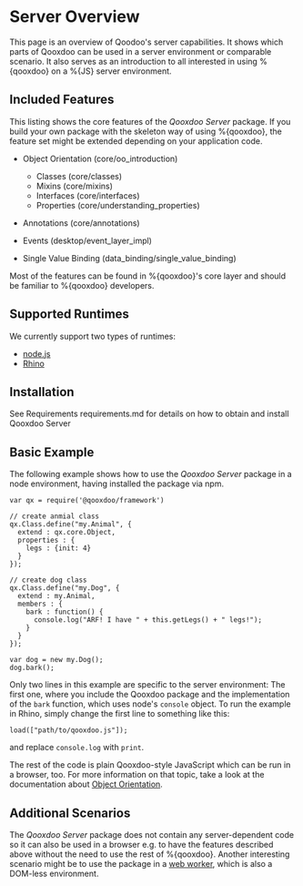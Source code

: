 # Server Overview

This page is an overview of Qoodoo's server capabilities. It
shows which parts of Qooxdoo can be used in a server environment
or comparable scenario. It also serves as an introduction to all
interested in using %{qooxdoo} on a %{JS} server environment.

## Included Features

This listing shows the core features of the *Qooxdoo Server* package. If
you build your own package with the skeleton way of using %{qooxdoo},
the feature set might be extended depending on your application code.

-   Object Orientation (core/oo_introduction)

    -   Classes (core/classes)
    -   Mixins (core/mixins)
    -   Interfaces (core/interfaces)
    -   Properties (core/understanding_properties)

- Annotations (core/annotations)
-   Events (desktop/event_layer_impl)
-   Single Value Binding (data_binding/single_value_binding)

Most of the features can be found in %{qooxdoo}'s core
layer and should be familiar to %{qooxdoo} developers.

## Supported Runtimes

We currently support two types of runtimes:

-   [node.js](http://nodejs.org/)
-   [Rhino](http://www.mozilla.org/rhino/)

## Installation

See Requirements requirements.md for details on how to obtain and install Qooxdoo Server

## Basic Example

The following example shows how to use the *Qooxdoo Server* package
in a node environment, having installed the package via npm.

    var qx = require('@qooxdoo/framework')

    // create anmial class
    qx.Class.define("my.Animal", {
      extend : qx.core.Object,
      properties : {
        legs : {init: 4}
      }
    });

    // create dog class
    qx.Class.define("my.Dog", {
      extend : my.Animal,
      members : {
        bark : function() {
          console.log("ARF! I have " + this.getLegs() + " legs!");
        }
      }
    });

    var dog = new my.Dog();
    dog.bark();

Only two lines in this example are specific to the server environment: The
first one, where you include the Qooxdoo package and the implementation
of the `bark` function, which uses node's `console` object. To run the
example in Rhino, simply change the first line to something like this:

    load(["path/to/qooxdoo.js"]);

and replace `console.log` with `print`.

The rest of the code is plain Qooxdoo-style JavaScript which can be run
in a browser, too. For more information on that topic, take a look at
the documentation about [Object Orientation](../core/oo_introduction.md).

## Additional Scenarios

The *Qooxdoo Server* package does not contain any server-dependent
code so it can also be used in a browser e.g. to have the features
described above without the need to use the rest of %{qooxdoo}.
Another interesting scenario might be to use the package in a
[web worker](https://developer.mozilla.org/en/Using_web_workers),
which is also a DOM-less environment.
